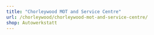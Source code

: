 ```yaml
---
title: "Chorleywood MOT and Service Centre"
url: /chorleywood/chorleywood-mot-and-service-centre/
shop: Autowerkstatt
---
```

